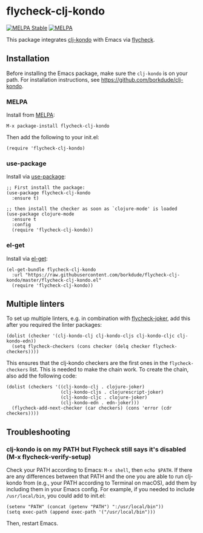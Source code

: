 # flycheck-clj-kondo

[![MELPA Stable](https://stable.melpa.org/packages/flycheck-clj-kondo-badge.svg)](https://stable.melpa.org/#/flycheck-clj-kondo)
[![MELPA](https://melpa.org/packages/flycheck-clj-kondo-badge.svg)](https://melpa.org/#/flycheck-clj-kondo)

This package integrates [clj-kondo](https://github.com/borkdude/clj-kondo) with Emacs via [flycheck](https://www.flycheck.org).

## Installation

Before installing the Emacs package, make sure the `clj-kondo` is on your
path. For installation instructions, see https://github.com/borkdude/clj-kondo.

### MELPA

Install from [MELPA](https://melpa.org/#/flycheck-clj-kondo):

```
M-x package-install flycheck-clj-kondo
```

Then add the following to your init.el:

```
(require 'flycheck-clj-kondo)
```

### use-package

Install via [use-package](https://jwiegley.github.io/use-package/):

```emacs-lisp
;; First install the package:
(use-package flycheck-clj-kondo
  :ensure t)

;; then install the checker as soon as `clojure-mode' is loaded
(use-package clojure-mode
  :ensure t
  :config
  (require 'flycheck-clj-kondo))
```

### el-get

Install via [el-get](https://github.com/dimitri/el-get):

``` emacs-lisp
(el-get-bundle flycheck-clj-kondo
  :url "https://raw.githubusercontent.com/borkdude/flycheck-clj-kondo/master/flycheck-clj-kondo.el"
  (require 'flycheck-clj-kondo))
```

## Multiple linters

To set up multiple linters, e.g. in combination with
[flycheck-joker](https://github.com/candid82/flycheck-joker), add this after you required the linter packages:

``` emacs-lisp
(dolist (checker '(clj-kondo-clj clj-kondo-cljs clj-kondo-cljc clj-kondo-edn))
  (setq flycheck-checkers (cons checker (delq checker flycheck-checkers))))
```

This ensures that the clj-kondo checkers are the first ones in the `flycheck-checkers` list. This is needed to make the chain work. To create the chain, also add the following code:

``` emacs-lisp
(dolist (checkers '((clj-kondo-clj . clojure-joker)
                    (clj-kondo-cljs . clojurescript-joker)
                    (clj-kondo-cljc . clojure-joker)
                    (clj-kondo-edn . edn-joker)))
  (flycheck-add-next-checker (car checkers) (cons 'error (cdr checkers))))
```

## Troubleshooting

### clj-kondo is on my PATH but Flycheck still says it's disabled (M-x flycheck-verify-setup)

Check your PATH according to Emacs: `M-x shell`, then `echo $PATH`. If there are any differences between that PATH and the one you are able to run clj-kondo from (e.g., your PATH according to Terminal on macOS), add them by including them in your Emacs config. For example, if you needed to include `/usr/local/bin`, you could add to init.el:

```emacs-lisp
(setenv "PATH" (concat (getenv "PATH") ":/usr/local/bin"))
(setq exec-path (append exec-path '("/usr/local/bin")))
```

Then, restart Emacs.
